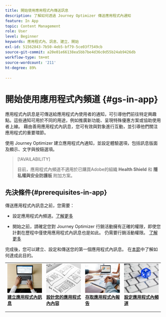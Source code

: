 ```yaml
---
title: 開始使用應用程式內傳送訊息
description: 了解如何透過 Journey Optimizer 傳送應用程式內通知
feature: In App
topic: Content Management
role: User
level: Beginner
keywords: 應用程式內、訊息、建立、開始
exl-id: 51562843-7b50-4eb5-bf79-5ce03f7549cb
source-git-commit: a20e01e66138ea5bb7be4d36c0d55b24ab9426db
workflow-type: tm+mt
source-wordcount: '211'
ht-degree: 89%

---
```


# 開始使用應用程式內頻道 {#gs-in-app}

應用程式內訊息是可傳送給應用程式內使用者的通知，可引導他們前往特定興趣點。這些通知可用於不同的用途，例如推廣新功能、呈現特殊優惠方案或協助使用者上線。 藉由善用應用程式內訊息，您可有效與對象進行互動，並引導他們關注應用程式的重要環節。

使用 Journey Optimizer 建立應用程式內通知，並設定體驗選項，包括訊息版面及顯示、文字與按鈕選項。 

>[!AVAILABILITY]
>
>目前，應用程式內頻道不適用於已購買Adobe的組織 **Health Shield** 和 **隱私權與安全防護板** 附加方案。

## 先決條件{#prerequisites-in-app}

傳送應用程式內訊息之前，您需要：

* 設定應用程式內頻道。[了解更多](inapp-configuration.md)

* 開始之前，請確定您對 Journey Optimizer 行銷活動擁有正確的權限，即使您計劃在歷程中僅使用應用程式內訊息也是如此。 仍需要行銷活動權限。 [了解更多](../campaigns/get-started-with-campaigns.md#campaign-prerequisites)

完成後，您可以建立、設定和傳送您的第一個應用程式內訊息。 在[本節](create-in-app.md)中了解如何達成此目的。

<table style="table-layout:fixed"><tr style="border: 0;">
<td>
<a href="create-in-app.md">
<img alt="銷售機會" src="../assets/do-not-localize/inapp-create.jpeg">
</a>
<div><a href="create-in-app.md"><strong>建立應用程式內訊息</strong>
</div>
<p>
</td>
<td>
<a href="design-in-app.md">
<img alt="不頻繁" src="../assets/do-not-localize/inapp-design.jpg">
</a>
<div>
<a href="design-in-app.md"><strong>設計您的應用程式內內容</strong></a>
</div>
<p></td>
<td>
<a href="../reports/campaign-global-report.md#inapp-global">
<img alt="驗證" src="../assets/do-not-localize/inapp-report.jpg">
</a>
<div>
<a href="../reports/campaign-global-report.md#inapp-global"><strong>存取應用程式內報告</strong></a>
</div>
<p>
</td>
<td>
<a href="inapp-configuration.md">
<img alt="驗證" src="../assets/do-not-localize/inapp-config.jpg">
</a>
<div>
<a href="inapp-configuration.md"><strong>設定應用程式內頻道</strong></a>
</div>
<p>
</td>
</tr></table>
